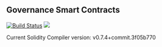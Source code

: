 ## Governance Smart Contracts

[![Build Status](https://github.com/Ralie-Network/governance-contract/workflows/CI/badge.svg)](https://github.com/Ralie-Network/governance-contract/actions)
  <a href="https://github.com/Ralie-Network/governance-contract/blob/main/LICENSE"><img src="https://img.shields.io/github/license/Ralie-Network/governance-contract" /></a>
 
 Current Solidity Compiler version: v0.7.4+commit.3f05b770

